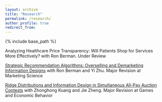 ```yaml
---
layout: archive
title: "Research"
permalink: /research/
author_profile: true
redirect_from:
---
```


{% include base_path %}

Analyzing Healthcare Price Transparency: Will Patients Shop for Services More Effectively?
with Ron Berman. Under Review

[Strategic Recommendation Algorithms: Overselling and Demarketing Information Designs](https://papers.ssrn.com/sol3/papers.cfm?abstract_id=4301489)
with Ron Berman and Yi Zhu. Major Revision at Marketing Science

[Ridge Distributions and Information Design in Simultaneous All-Pay Auction Contests](https://papers.ssrn.com/sol3/papers.cfm?abstract_id=4509403)
with Zhonghong Kuang and Jie Zheng. Major Revision at Games and Economic Behavior
